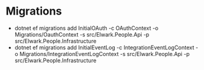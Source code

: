# Migrations

* dotnet ef migrations add InitialOAuth -c OAuthContext -o Migrations/OauthContext -s src/Elwark.People.Api -p src/Elwark.People.Infrastructure
* dotnet ef migrations add InitialEventLog -c IntegrationEventLogContext -o Migrations/IntegrationEventLogContext -s src/Elwark.People.Api -p src/Elwark.People.Infrastructure